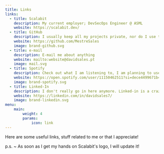 ```yaml
---
title: Links
links:
  - title: Scalabit
    description: My current employer; DevSecOps Engineer @ ASML
    website: https://scalabit.dev/
  - title: GitHub
    description: I usually keep all my projects private, nor do I use this account much (personal). So there isn't a lot to show here. But for the sake of being a developer... Here's my github account 
    website: https://github.com/MestreSales
    image: brand-github.svg
  - title: e-mail
    description: E-mail me about anything
    website: mailto:website@davidsales.pt
    image: mail.svg
  - title: Spotify
    description: Check out what I am listening to, I am planning to use a different service at some point... But that is for another day.
    website: https://open.spotify.com/user/11150462511?si=dece4499671b416d
    image: brand-spotify.svg
  - title: Linked-In
    description: I don't really go in here anymore. Linked-in is a crazy place on the internet, feel like it has become facebook in a way.
    website: https://linkedin.com/in/davidsales7/
    image: brand-linkedin.svg
menu:
    main: 
        weight: 4
        params:
            icon: link
---
```


Here are some useful links, stuff related to me or that I appreciate!

p.s. ~ As soon as I get my hands on Scalabit's logo, I will update it!
